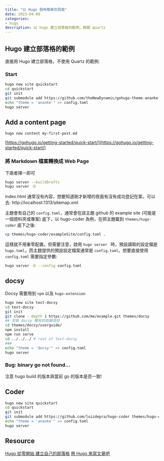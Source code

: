 ```yaml
---
title: "以 Hugo 發佈簡單的頁面"
date: 2023-04-09
categories:
- hugo
description: 以 hugo 建立部落格的範例，無關 quartz
---
```

## Hugo 建立部落格的範例

直接用 Hugo 建立部落格，不使用 Quartz 的範例:

### Start
```bash 
hugo new site quickstart  
cd quickstart  
git init  
git submodule add https://github.com/theNewDynamic/gohugo-theme-ananke themes/ananke  
echo "theme = 'ananke'" >> config.toml  
hugo server
```

## Add a content page 
```
hugo new content my-first-post.md
```



[https://gohugo.io/getting-started/quick-start/](https://gohugo.io/getting-started/quick-start/)

### 將 Markdown 檔案轉換成 Web Page
下兩者擇一即可

```bash 
hugo server --buildDrafts  
hugo server -D
```

index.html 通常沒有內容，想要知道剛才新增的夜面有沒有成功登記在案，可以去: http://localhost:1313/sitemap.xml


主題會有自己的 `config.toml`，通常會在該主題 github 的 example site (可能是一個資料夾或專案) 底下，以 hugo-coder 為例，在把主題載到 `themes/hugo-coder` 底下之後: 

```bash
cp themes/hugo-coder/exampleSite/config.toml .
```

這樣就不用重零配置。但需要注意，啟用 `hugo server ` 時，預設讀取的設定檔是 `hugo.toml`，而主題提供的預設設定檔案通常是 `config.toml`。想要直接使用 `config.toml` 需要指定參數: 

```bash
hugo server -D --config config.toml
```

## docsy
Docsy 需要用到 `npm` 以及 `hugo-extension`

```bash
hugo new site test-docsy  
cd test-docsy
git init  
git clone --depth 1 https://github.com/me/example.git themes/docsy
## 安裝 docsy 獨有的依賴項目
cd themes/docsy/userguide/
npm install
npm run serve
cd ../../../ # root of test-docsy
###
echo "theme = 'docsy'" >> config.toml  
hugo server
```




### Bug: binary go not found...
注意 hugo build 的版本與當前 go 的版本是否一致!


## Coder 
```bash 
hugo new site quickstart  
cd quickstart  
git init  
git submodule add https://github.com/luizdepra/hugo-coder themes/hugo-coder  
echo "theme = 'ananke'" >> config.toml  
hugo server
```

## Resource 
[Hugo 從零開始 建立自己的部落格](https://devbricker.github.io/post/hugo/deploy/hugo_build1/)
[用 Hugo 來寫文章吧](https://tonypepe.com/posts/hugo/hugo)